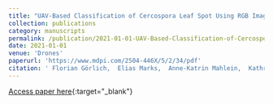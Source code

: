 ```yaml
---
title: "UAV-Based Classification of Cercospora Leaf Spot Using RGB Images"
collection: publications
category: manuscripts 
permalink: /publication/2021-01-01-UAV-Based-Classification-of-Cercospora-Leaf-Spot-Using-RGB-Images
date: 2021-01-01
venue: 'Drones'
paperurl: 'https://www.mdpi.com/2504-446X/5/2/34/pdf'
citation: ' Florian Görlich,  Elias Marks,  Anne-Katrin Mahlein,  Kathrin König,  Philipp Lottes,  Cyrill Stachniss, &quot;UAV-Based Classification of Cercospora Leaf Spot Using RGB Images.&quot; Drones, 2021.'
---
```

[Access paper here](https://www.mdpi.com/2504-446X/5/2/34/pdf){:target="_blank"}
